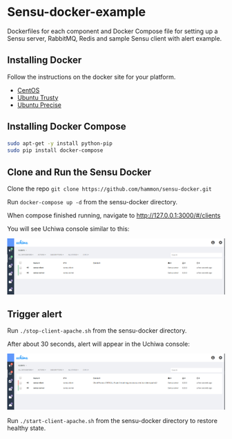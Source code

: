 Sensu-docker-example
============

Dockerfiles for each component and Docker Compose file for setting up a Sensu server, RabbitMQ, Redis and sample Sensu client with alert example.

Installing Docker
-----------------
Follow the instructions on the docker site for your platform.
* [CentOS](https://docs.docker.com/installation/centos/)
* [Ubuntu Trusty](https://docs.docker.com/installation/ubuntulinux/#docker-maintained-package-installation)
* [Ubuntu Precise](https://docs.docker.com/installation/ubuntulinux/#ubuntu-precise-1204-lts-64-bit)


Installing Docker Compose
-------------------------

```bash
sudo apt-get -y install python-pip
sudo pip install docker-compose
```

Clone and Run the Sensu Docker
------------------------------

Clone the repo ```git clone https://github.com/hammon/sensu-docker.git```


Run ```docker-compose up -d``` from the sensu-docker directory.

When compose finished running, navigate to <http://127.0.0.1:3000/#/clients>

You will see Uchiwa console similar to this:

![uchiwa cosole](uchiwa.png)


Trigger alert
-------------

Run ```./stop-client-apache.sh``` from the sensu-docker directory.

After about 30 seconds, alert will appear in the Uchiwa console:

![sensu](uchiwa_alert.png)


Run ```./start-client-apache.sh``` from the sensu-docker directory to restore healthy state.
